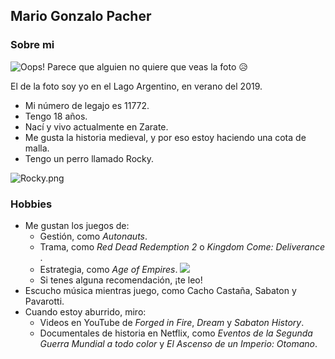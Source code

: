 ## Mario Gonzalo Pacher
### Sobre mi
![Oops! Parece que alguien no quiere que veas la foto 😥](https://avatars.githubusercontent.com/u/80929629?s=460&u=6176e855c2a2fc4b9f7e52158a6ec175292aec61&v=4)

El de la foto soy yo en el Lago Argentino, en verano del 2019.
* Mi número de legajo es 11772.
* Tengo 18 años.
* Nací y vivo actualmente en Zarate.
* Me gusta la historia medieval, y por eso estoy haciendo una cota de malla.
* Tengo un perro llamado Rocky.

![Rocky.png](https://scontent.faep24-1.fna.fbcdn.net/v/t1.0-9/165204815_4025746677483222_6499823414652232831_n.jpg?_nc_cat=111&ccb=1-3&_nc_sid=730e14&_nc_ohc=kTe-Y6hgKaAAX_x58SH&_nc_ht=scontent.faep24-1.fna&oh=6f81d258f636f54255cf7f85888286e4&oe=6080BB45)
### Hobbies
* Me gustan los juegos de: 
    * Gestión, como *Autonauts*.
    * Trama, como *Red Dead Redemption 2* o *Kingdom Come: Deliverance* .
    * Estrategia, como *Age of Empires*.
![](https://scontent.faep24-1.fna.fbcdn.net/v/t1.0-9/cp0/163845839_4021308541260369_4828947803796953339_n.jpg?_nc_cat=107&ccb=1-3&_nc_sid=730e14&_nc_ohc=jWTg1v_4WZYAX9MGPyA&_nc_ht=scontent.faep24-1.fna&tp=29&oh=f16a25ddb30c16bd998efa6d4a3830f0&oe=6080ABF1)
    * Si tenes alguna recomendación, ¡te leo!
* Escucho música mientras juego, como Cacho Castaña, Sabaton y Pavarotti.
* Cuando estoy aburrido, miro: 
    * Videos en YouTube de *Forged in Fire*, *Dream* y *Sabaton History*.
    * Documentales de historia en Netflix, como *Eventos de la Segunda Guerra Mundial a todo color* y *El Ascenso de un Imperio: Otomano*.
